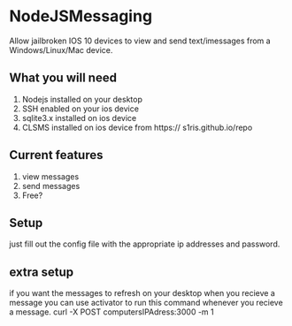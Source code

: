 # NodeJSMessaging
Allow jailbroken IOS 10 devices to view and send text/imessages from a Windows/Linux/Mac device.

## What you will need
  1. Nodejs installed on your desktop
  2. SSH enabled on your ios device
  3. sqlite3.x installed on ios device
  4. CLSMS installed on ios device from https:// s1ris.github.io/repo
## Current features
1. view messages
2. send messages
3. Free?

## Setup
just fill out the config file with the appropriate ip addresses and password.

## extra setup
if you want the messages to refresh on your desktop when you recieve a message you can use activator to run this command whenever you recieve a message.
curl -X POST computersIPAdress:3000 -m 1
